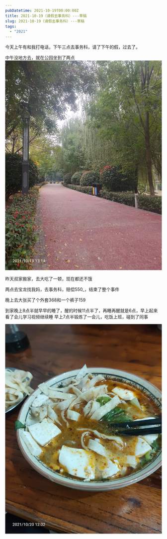 ```yaml
---
pubDatetime: 2021-10-19T00:00:00Z
title: 2021-10-19（请假去事务科）---草稿
slug: 2021-10-19（请假去事务科）---草稿
tags:
  - "2021"
---
```


今天上午有和我打电话，下午三点去事务科，请了下午的假，过去了。

中午没地方去，就在公园坐到了两点![](../../img/6904315-0766c08319121610.jpg)

昨天叔家搬家，去大吃了一顿，现在都还不饿

两点去宝龙找我妈，去事务科，赔偿550\_，结束了整个事件

晚上去大张买了个外套368和一个裤子159

到家晚上8点半就早早的睡了，醒的时候11点半了，再睡再醒就是6点，早上起来看了会儿学习视频继续睡
早上7点半锻炼了一会儿，吃饭上班，碰到了同事

![](../../img/6904315-c3687562c9183676.jpg)
